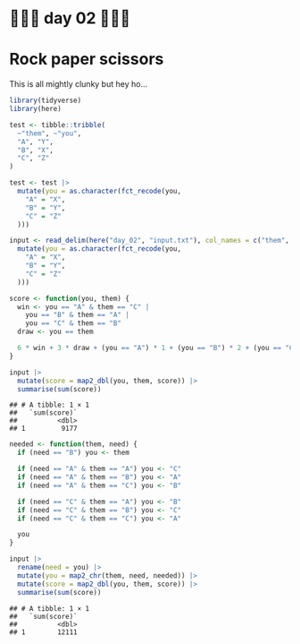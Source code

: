 🎄🎄🎄 day 02 🎄🎄🎄
================

# Rock paper scissors

This is all mightly clunky but hey ho…

``` r
library(tidyverse)
library(here)
```

``` r
test <- tibble::tribble(
  ~"them", ~"you",
  "A", "Y",
  "B", "X",
  "C", "Z"
)
```

``` r
test <- test |>
  mutate(you = as.character(fct_recode(you,
    "A" = "X",
    "B" = "Y",
    "C" = "Z"
  )))

input <- read_delim(here("day_02", "input.txt"), col_names = c("them", "you")) |>
  mutate(you = as.character(fct_recode(you,
    "A" = "X",
    "B" = "Y",
    "C" = "Z"
  )))

score <- function(you, them) {
  win <- you == "A" & them == "C" |
    you == "B" & them == "A" |
    you == "C" & them == "B"
  draw <- you == them

  6 * win + 3 * draw + (you == "A") * 1 + (you == "B") * 2 + (you == "C") * 3
}

input |>
  mutate(score = map2_dbl(you, them, score)) |>
  summarise(sum(score))
```

    ## # A tibble: 1 × 1
    ##   `sum(score)`
    ##          <dbl>
    ## 1         9177

``` r
needed <- function(them, need) {
  if (need == "B") you <- them

  if (need == "A" & them == "A") you <- "C"
  if (need == "A" & them == "B") you <- "A"
  if (need == "A" & them == "C") you <- "B"

  if (need == "C" & them == "A") you <- "B"
  if (need == "C" & them == "B") you <- "C"
  if (need == "C" & them == "C") you <- "A"

  you
}

input |>
  rename(need = you) |>
  mutate(you = map2_chr(them, need, needed)) |>
  mutate(score = map2_dbl(you, them, score)) |>
  summarise(sum(score))
```

    ## # A tibble: 1 × 1
    ##   `sum(score)`
    ##          <dbl>
    ## 1        12111
